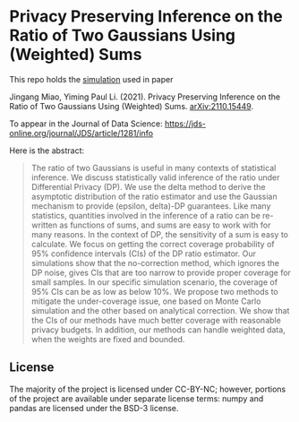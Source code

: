 # Privacy Preserving Inference on the Ratio of Two Gaussians Using (Weighted) Sums

This repo holds the [simulation](simulation.ipynb) used in paper

Jingang Miao, Yiming Paul Li. (2021). Privacy Preserving Inference on
 the Ratio of Two Gaussians Using (Weighted) Sums.
[arXiv:2110.15449](https://arxiv.org/abs/2110.15449).

To appear in the Journal of Data Science:
https://jds-online.org/journal/JDS/article/1281/info

Here is the abstract:

> The ratio of two Gaussians is useful in many contexts of statistical inference.
We discuss statistically valid inference of the ratio under Differential
Privacy (DP). We use the delta method to derive the asymptotic distribution
of the ratio estimator and use the Gaussian mechanism to provide (epsilon,
delta)-DP guarantees. Like many statistics, quantities involved in the
inference of a ratio can be re-written as functions of sums, and sums are
easy to work with for many reasons. In the context of DP, the sensitivity
of a sum is easy to calculate. We focus on getting the correct coverage
probability of 95\% confidence intervals (CIs) of the DP ratio estimator.
Our simulations show that the no-correction method, which ignores the DP
noise, gives CIs that are too narrow to provide proper coverage for small
samples. In our specific simulation scenario, the coverage of 95\% CIs
can be as low as below 10\%. We propose two methods to mitigate the under-coverage
issue, one based on Monte Carlo simulation and the other based on analytical
correction. We show that the CIs of our methods have much better coverage
with reasonable privacy budgets. In addition, our methods can handle weighted
data, when the weights are fixed and bounded.


## License
The majority of the project is licensed under CC-BY-NC;
however, portions of the project are available under separate license terms:
numpy and pandas are licensed under the BSD-3 license.
